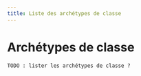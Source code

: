 ```yaml
---
title: Liste des archétypes de classe
---
```


# Archétypes de classe

`TODO : lister les archétypes de classe ?`